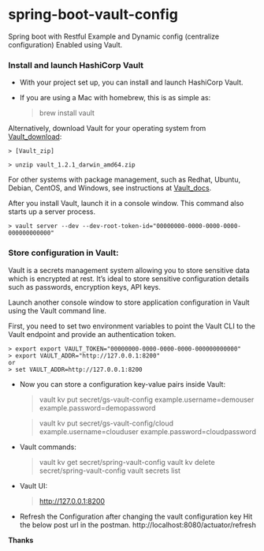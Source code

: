 # spring-boot-vault-config
Spring boot with Restful Example and Dynamic config (centralize configuration) Enabled using Vault.

### Install and launch HashiCorp Vault
* With your project set up, you can install and launch HashiCorp Vault.
* If you are using a Mac with homebrew, this is as simple as:

	> brew install vault

Alternatively, download Vault for your operating system from [Vault_download]:

	> [Vault_zip]

	> unzip vault_1.2.1_darwin_amd64.zip

For other systems with package management, such as Redhat, Ubuntu, Debian, CentOS, and Windows, see instructions at [Vault_docs].

After you install Vault, launch it in a console window. This command also starts up a server process.

	> vault server --dev --dev-root-token-id="00000000-0000-0000-0000-000000000000"

### Store configuration in Vault:
Vault is a secrets management system allowing you to store sensitive data which is encrypted at rest. It’s ideal to store sensitive configuration details such as passwords, encryption keys, API keys.

Launch another console window to store application configuration in Vault using the Vault command line.

First, you need to set two environment variables to point the Vault CLI to the Vault endpoint and provide an authentication token.

	> export export VAULT_TOKEN="00000000-0000-0000-0000-000000000000"
	> export VAULT_ADDR="http://127.0.0.1:8200"
	or
	> set VAULT_ADDR=http://127.0.0.1:8200

* Now you can store a configuration key-value pairs inside Vault:

	> vault kv put secret/gs-vault-config example.username=demouser example.password=demopassword
	
	> vault kv put secret/gs-vault-config/cloud example.username=clouduser example.password=cloudpassword

* Vault commands:

	> vault kv get secret/spring-vault-config
	> vault kv delete secret/spring-vault-config
	> vault secrets list
	
* Vault UI:
	
	> http://127.0.0.1:8200
	
* Refresh the Configuration after changing the vault configuration key
	Hit the below post url in the postman. 
	http://localhost:8080/actuator/refresh
	
**Thanks**

[//]: # (These are reference links used in the body of this note and get stripped out when the markdown processor does its job. There is no need to format nicely because it shouldn't be seen. Thanks SO - http://stackoverflow.com/questions/4823468/store-comments-in-markdown-syntax)


[Vault_zip]: <https://releases.hashicorp.com/vault/1.2.1/vault_1.2.1_darwin_amd64.zip>
[Vault_docs]: <https://www.vaultproject.io/docs/install/index.html>
[Vault_download]: <https://www.vaultproject.io/downloads.html>
